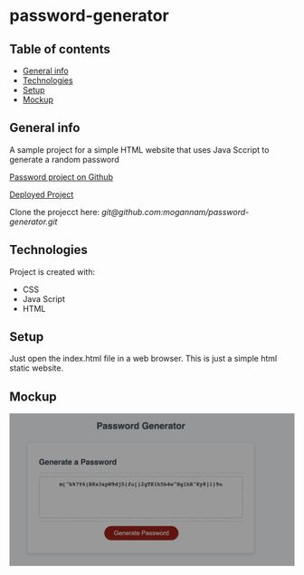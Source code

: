 
# password-generator


## Table of contents
* [General info](#general-info)
* [Technologies](#technologies)
* [Setup](#setup)
* [Mockup](#Mockup)

## General info

<p>A sample project for a simple HTML website that uses Java Sccript to generate a random password </p>

<a href="https://github.com/mogannam/password-generator.git"> Password project on Github</a>

<a href="https://mogannam.github.io/password-generator"> Deployed Project</a>

<p>Clone the projecct here: <em>git@github.com:mogannam/password-generator.git</em></p>
	
## Technologies
Project is created with:
* CSS
* Java Script
* HTML

	
## Setup
Just open the index.html file in a web browser. This is just a simple html static website.

## Mockup
<img src="https://raw.githubusercontent.com/mogannam/password-generator/main/password%20generator%20mockup.png" alt="mockup image of the password generator">




